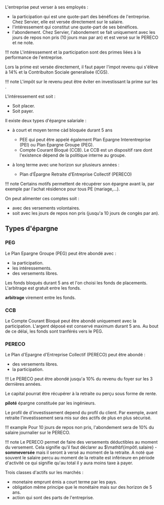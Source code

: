 L'entreprise peut verser à ses employés :

* la participation qui est une  quote-part des bénéfices de l'entreprise. Chez Servier, elle est versée directement sur le salaire.
* l'intéressement qui constitut une quote-part de ses bénéfices.
* l'abondement. Chez  Servier, l'abondement se fait uniquement avec les jours de repos non pris (10 jours max par an) et est versé sur le PERECO et ne note.

!!! note 
    L'intéressement et la participation sont des primes liées à la performance de l'entreprise.

Lors la prime est versée directement, il faut payer l'impot revenu qui s'élève à 14% et la Contribuiton Sociale generalisée (CGS).

!!! note
    L'impôt sur le revenu peut être éviter en investissant la prime sur les .

L'intéressement est soit :

* Soit placer.
* Soit payer.

Il existe deux types d'épargne salariale :

* à court et moyen terme càd bloquée durant 5 ans

    * PEE qui peut être appelé également Plan Epargne Interentreprise (PEI) ou Plan Epargne Groupe (PEG).
    * Compte Courant Bloqué (CCB). Le CCB est un dispositif rare dont l'existence dépend de la politique interne au groupe.

* à long terme avec une horizon sur plusieurs années :
    
    * Plan d’Épargne Retraite d’Entreprise Collectif (PERECO)

!!! note
    Certains motifs permettent de récupérer son épargne avant la, par exemple par l'achat résidence pour tous PE (mariage,...).

On peut alimenter ces comptes soit :

* avec des versements volontaires.
* soit avec les jours de repos non pris (jusqu'a 10 jours de congès par an).

## Types d'épargne

### PEG

Le Plan Epargne Groupe (PEG) peut être abondé avec :

* la participation.
* les intéressements.
* des versements libres.

Les fonds bloqués durant 5 ans et l'on choisi les fonds de placements.
L'arbitrage est gratuit entre les fonds.

__arbitrage__ virement entre les fonds.

### CCB

Le Compte Courant Bloqué peut être abondé uniquement avec la participation.  L'argent déposé est conservé maximum durant 5 ans. Au bout de ce délai, les fonds sont tranférés vers le PEG.

### PERECO

Le Plan d'Epargne d'Entreprise Collectif (PERECO) peut être abondé : 

* des versements libres.
* la participation.

!!! 
    Le PERECO peut être abondé jusqu'a 10% du revenu du foyer sur les 3 dernières années.

Le capital pourrat être récupérer à la retraite ou perçu sous forme de rente.

__piloté__ épargne constituée par les ingénieurs.

Le profil de d'investissement depend du profil du client. Par exemple, avant retraite l'investissement sera mis sur des actifs de plus en plus sécurisé.

!!! example
    Pour 10 jours de repos non pris, l'abondement sera de 10% du salaire journalier sur le PERECO.

!!! note
    Le PERECO permet de faire des versements déductibles au moment du versement. Cela signifie qu'il faut déclarer au $\mathbf{impôt\ salaire} - $\mathbf{somme versée}$ mais il seront à versé au moment de la retraite. A noté que souvent le salaire percu au moment de la retraite est inférieure en période d'activité ce qui signifie qu'au total il y aura moins taxe à payer.

Trois classes d'actifs sur les marchés :

* monetaire emprunt émis a court terme par les pays.
* obligation même principe que le monétaire mais sur des horizon de 5 ans.
* action qui sont des parts de l'entreprise.